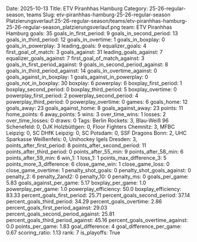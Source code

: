 Date: 2025-10-13
Title: ETV Piranhhas Hamburg
Category: 25-26-regular-season, teams
Slug: etv-piranhhas-hamburg-25-26-regular-season
Platzierungsverlauf:25-26-regular-season/teams/etv-piranhhas-hamburg-25-26-regular-season_platzierungsverlauf.png
team: ETV Piranhhas Hamburg
goals: 35
goals_in_first_period: 9
goals_in_second_period: 13
goals_in_third_period: 12
goals_in_overtime: 1
goals_in_boxplay: 0
goals_in_powerplay: 3
leading_goals: 9
equalizer_goals: 4
first_goal_of_match: 3
goals_against: 31
leading_goals_against: 7
equalizer_goals_against: 7
first_goal_of_match_against: 3
goals_in_first_period_against: 9
goals_in_second_period_against: 8
goals_in_third_period_against: 14
goals_in_overtime_against: 0
goals_against_in_boxplay: 1
goals_against_in_powerplay: 0
goals_not_in_boxplay: 30
boxplay: 6
powerplay: 6
boxplay_first_period: 1
boxplay_second_period: 0
boxplay_third_period: 5
boxplay_overtime: 0
powerplay_first_period: 2
powerplay_second_period: 4
powerplay_third_period: 0
powerplay_overtime: 0
games: 6
goals_home: 12
goals_away: 23
goals_against_home: 8
goals_against_away: 23
points: 11
home_points: 6
away_points: 5
wins: 3
over_time_wins: 1
losses: 2
over_time_losses: 0
draws: 0
Tags:  Berlin Rockets: 3,  Blau-Weiß 96 Schenefeld: 0,  DJK Holzbüttgen: 0,  Floor Fighters Chemnitz: 3,  MFBC Leipzig: 0,  SC DHfK Leipzig: 0,  SC Potsdam: 0,  SSF Dragons Bonn: 2,  UHC Sparkasse Weißenfels: 0,  Unihockey Igels Dresden: 3,
points_after_first_period: 8
points_after_second_period: 11
points_after_third_period: 0
points_after_55_min: 9
points_after_58_min: 6
points_after_59_min: 6
win_1: 1
loss_1: 1
points_max_difference_3: 5
points_more_3_difference: 6
close_game_win: 1
close_game_loss: 0
close_game_overtime: 1
penalty_shot_goals: 0
penalty_shot_goals_against: 0
penalty_2: 6
penalty_2and2: 0
penalty_10: 0
penalty_ms: 0
goals_per_game: 5.83
goals_against_per_game: 5.17
boxplay_per_game: 1.0
powerplay_per_game: 1.0
powerplay_efficiency: 50.0
boxplay_efficiency: 83.33
percent_goals_first_period: 25.71
percent_goals_second_period: 37.14
percent_goals_third_period: 34.29
percent_goals_overtime: 2.86
percent_goals_first_period_against: 29.03
percent_goals_second_period_against: 25.81
percent_goals_third_period_against: 45.16
percent_goals_overtime_against: 0.0
points_per_game: 1.83
goal_difference: 4
goal_difference_per_game: 0.67
scoring_ratio: 1.13
rank: 7
is_playoffs: True
